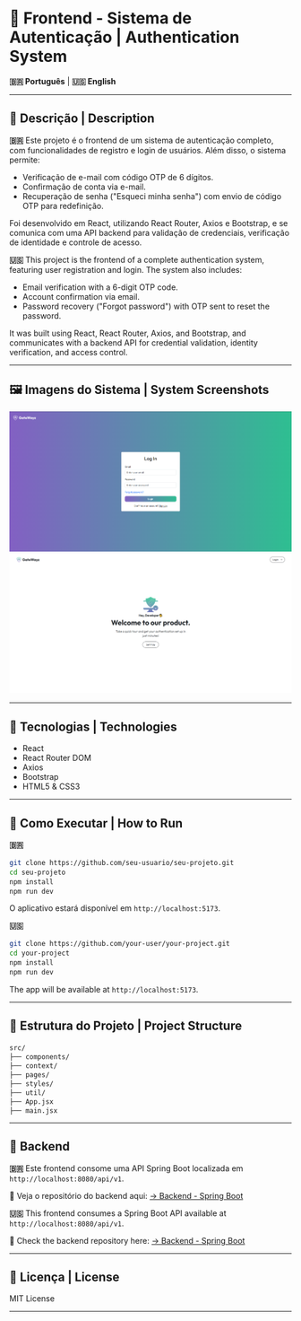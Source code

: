 # 🔐 Frontend - Sistema de Autenticação | Authentication System

**🇧🇷 Português** | **🇺🇸 English**

---

## 📘 Descrição | Description

**🇧🇷**
Este projeto é o frontend de um sistema de autenticação completo, com funcionalidades de registro e login de usuários. Além disso, o sistema permite:

- Verificação de e-mail com código OTP de 6 dígitos.
- Confirmação de conta via e-mail.
- Recuperação de senha ("Esqueci minha senha") com envio de código OTP para redefinição.

Foi desenvolvido em React, utilizando React Router, Axios e Bootstrap, e se comunica com uma API backend para validação de credenciais, verificação de identidade e controle de acesso.

**🇺🇸**
This project is the frontend of a complete authentication system, featuring user registration and login. The system also includes:

- Email verification with a 6-digit OTP code.
- Account confirmation via email.
- Password recovery ("Forgot password") with OTP sent to reset the password.

It was built using React, React Router, Axios, and Bootstrap, and communicates with a backend API for credential validation, identity verification, and access control.

---

## 🖼️ Imagens do Sistema | System Screenshots

![Login](./public/screenshots/login.png)  
![Dashboard](./public/screenshots/home.png)

---

## 🧰 Tecnologias | Technologies

- React
- React Router DOM
- Axios
- Bootstrap
- HTML5 & CSS3

---

## 🚀 Como Executar | How to Run

**🇧🇷**

```bash
git clone https://github.com/seu-usuario/seu-projeto.git
cd seu-projeto
npm install
npm run dev
```

O aplicativo estará disponível em `http://localhost:5173`.

**🇺🇸**

```bash
git clone https://github.com/your-user/your-project.git
cd your-project
npm install
npm run dev
```

The app will be available at `http://localhost:5173`.

---

## 📂 Estrutura do Projeto | Project Structure

```
src/
├── components/
├── context/
├── pages/
├── styles/
├── util/
├── App.jsx
├── main.jsx
```

---

## 🔗 Backend

**🇧🇷**
Este frontend consome uma API Spring Boot localizada em `http://localhost:8080/api/v1`.

🔗 Veja o repositório do backend aqui:
[→ Backend - Spring Boot](https://github.com/luiz-matoso/gatewayz-backend)

**🇺🇸**
This frontend consumes a Spring Boot API available at `http://localhost:8080/api/v1`.

🔗 Check the backend repository here:
[→ Backend - Spring Boot](https://github.com/luiz-matoso/gatewayz-backend)

---

## 📄 Licença | License

MIT License

---
